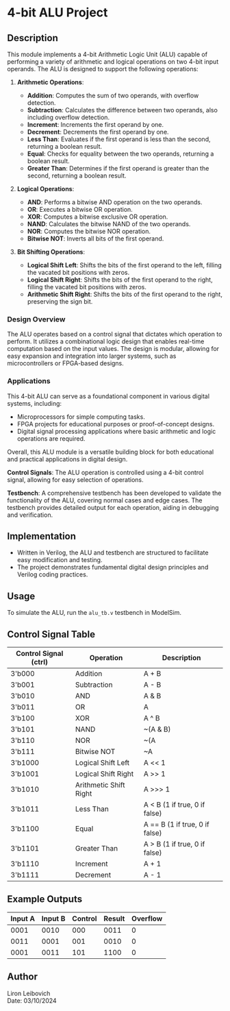 # 4-bit ALU Project

## Description

This module implements a 4-bit Arithmetic Logic Unit (ALU) capable of performing a variety of arithmetic and logical operations on two 4-bit input operands. The ALU is designed to support the following operations:

1. **Arithmetic Operations**:
   - **Addition**: Computes the sum of two operands, with overflow detection.
   - **Subtraction**: Calculates the difference between two operands, also including overflow detection.
   - **Increment**: Increments the first operand by one.
   - **Decrement**: Decrements the first operand by one.
   - **Less Than**: Evaluates if the first operand is less than the second, returning a boolean result.
   - **Equal**: Checks for equality between the two operands, returning a boolean result.
   - **Greater Than**: Determines if the first operand is greater than the second, returning a boolean result.

2. **Logical Operations**:
   - **AND**: Performs a bitwise AND operation on the two operands.
   - **OR**: Executes a bitwise OR operation.
   - **XOR**: Computes a bitwise exclusive OR operation.
   - **NAND**: Calculates the bitwise NAND of the two operands.
   - **NOR**: Computes the bitwise NOR operation.
   - **Bitwise NOT**: Inverts all bits of the first operand.

3. **Bit Shifting Operations**:
   - **Logical Shift Left**: Shifts the bits of the first operand to the left, filling the vacated bit positions with zeros.
   - **Logical Shift Right**: Shifts the bits of the first operand to the right, filling the vacated bit positions with zeros.
   - **Arithmetic Shift Right**: Shifts the bits of the first operand to the right, preserving the sign bit.

### Design Overview

The ALU operates based on a control signal that dictates which operation to perform. It utilizes a combinational logic design that enables real-time computation based on the input values. The design is modular, allowing for easy expansion and integration into larger systems, such as microcontrollers or FPGA-based designs.

### Applications

This 4-bit ALU can serve as a foundational component in various digital systems, including:
- Microprocessors for simple computing tasks.
- FPGA projects for educational purposes or proof-of-concept designs.
- Digital signal processing applications where basic arithmetic and logic operations are required.

Overall, this ALU module is a versatile building block for both educational and practical applications in digital design.


 **Control Signals**: 
  The ALU operation is controlled using a 4-bit control signal, allowing for easy selection of operations.

 **Testbench**: 
  A comprehensive testbench has been developed to validate the functionality of the ALU, covering normal cases and edge cases. The testbench provides detailed output for each operation, aiding in debugging and verification.

## Implementation
- Written in Verilog, the ALU and testbench are structured to facilitate easy modification and testing. 
- The project demonstrates fundamental digital design principles and Verilog coding practices.

## Usage
To simulate the ALU, run the `alu_tb.v` testbench in ModelSim.


## Control Signal Table
| Control Signal (ctrl) | Operation          | Description                                   |
|-----------------------|--------------------|-----------------------------------------------|
| 3'b000                | Addition           | A + B                                         |
| 3'b001                | Subtraction        | A - B                                         |
| 3'b010                | AND                | A & B                                        |
| 3'b011                | OR                 | A | B                                        |
| 3'b100                | XOR                | A ^ B                                        |
| 3'b101                | NAND               | ~(A & B)                                     |
| 3'b110                | NOR                | ~(A | B)                                     |
| 3'b111                | Bitwise NOT        | ~A                                           |
| 3'b1000               | Logical Shift Left | A << 1                                       |
| 3'b1001               | Logical Shift Right| A >> 1                                       |
| 3'b1010               | Arithmetic Shift Right | A >>> 1                                   |
| 3'b1011               | Less Than          | A < B (1 if true, 0 if false)               |
| 3'b1100               | Equal              | A == B (1 if true, 0 if false)              |
| 3'b1101               | Greater Than       | A > B (1 if true, 0 if false)               |
| 3'b1110               | Increment          | A + 1                                        |
| 3'b1111               | Decrement          | A - 1                                        |

## Example Outputs
| Input A | Input B | Control | Result | Overflow |
|---------|---------|---------|--------|----------|
| 0001   | 0010   | 000     | 0011   | 0        |
| 0011   | 0001   | 001     | 0010   | 0        |
| 0001   | 0011   | 101     | 1100   | 0        |

## Author
Liron Leibovich  
Date: 03/10/2024
